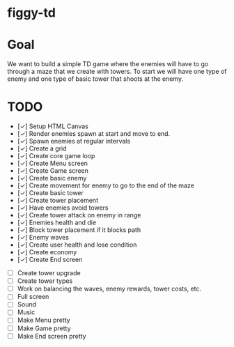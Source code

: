 # figgy-td

# Goal

We want to build a simple TD game where the enemies will have to go through a maze that we create with towers. To start we will have one type of enemy and one type of basic tower that shoots at the enemy.

# TODO

- [&check;] Setup HTML Canvas
- [&check;] Render enemies spawn at start and move to end.
- [&check;] Spawn enemies at regular intervals
- [&check;] Create a grid
- [&check;] Create core game loop
- [&check;] Create Menu screen
- [&check;] Create Game screen
- [&check;] Create basic enemy
- [&check;] Create movement for enemy to go to the end of the maze
- [&check;] Create basic tower
- [&check;] Create tower placement
- [&check;] Have enemies avoid towers
- [&check;] Create tower attack on enemy in range
- [&check;] Enemies health and die
- [&check;] Block tower placement if it blocks path
- [&check;] Enemy waves
- [&check;] Create user health and lose condition
- [&check;] Create economy
- [&check;] Create End screen
- [ ] Create tower upgrade
- [ ] Create tower types
- [ ] Work on balancing the waves, enemy rewards, tower costs, etc.
- [ ] Full screen
- [ ] Sound
- [ ] Music
- [ ] Make Menu pretty
- [ ] Make Game pretty
- [ ] Make End screen pretty
